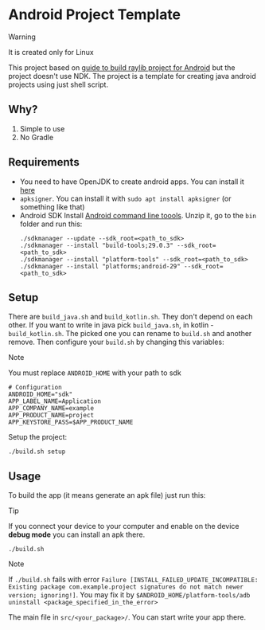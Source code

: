 # Android Project Template

> [!WARNING]
> It is created only for Linux

This project based on [guide to build raylib project for Android](https://github.com/raysan5/raylib/wiki/Working-for-Android-(on-Linux))
but the project doesn't use NDK. The project is a template for creating java android projects using just shell script.

## Why?

1. Simple to use
2. No Gradle

## Requirements

- You need to have OpenJDK to create android apps. You can install it [here](https://openjdk.org)
- `apksigner`. You can install it with `sudo apt install apksigner` (or something like that)
- Android SDK
    Install [Android command line toools](https://developer.android.com/studio/#command-tools). Unzip it, go to the `bin` folder and run this:
    ``` console
    ./sdkmanager --update --sdk_root=<path_to_sdk>
    ./sdkmanager --install "build-tools;29.0.3" --sdk_root=<path_to_sdk>
    ./sdkmanager --install "platform-tools" --sdk_root=<path_to_sdk>
    ./sdkmanager --install "platforms;android-29" --sdk_root=<path_to_sdk>
    ```

## Setup

There are `build_java.sh` and `build_kotlin.sh`. They don't depend on each other.
If you want to write in java pick `build_java.sh`, in kotlin - `build_kotlin.sh`.
The picked one you can rename to `build.sh` and another remove.
Then configure your `build.sh` by changing this variables:

> [!NOTE]
> You must replace `ANDROID_HOME` with your path to sdk

``` console
# Configuration
ANDROID_HOME="sdk"
APP_LABEL_NAME=Application
APP_COMPANY_NAME=example
APP_PRODUCT_NAME=project
APP_KEYSTORE_PASS=$APP_PRODUCT_NAME
```

Setup the project:
``` console
./build.sh setup
```

## Usage

To build the app (it means generate an apk file) just run this:

> [!TIP]
> If you connect your device to your computer and enable on the device **debug mode** you can install an apk there.

``` console
./build.sh
```

> [!NOTE]
> If `./build.sh` fails with error `Failure [INSTALL_FAILED_UPDATE_INCOMPATIBLE: Existing package com.example.project signatures do not match newer version; ignoring!]`.
> You may fix it by `$ANDROID_HOME/platform-tools/adb uninstall <package_specified_in_the_error>`

The main file in `src/<your_package>/`. You can start write your app there.
